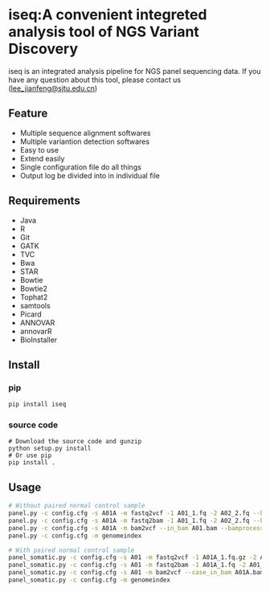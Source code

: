 # iseq:A convenient integreted analysis tool of NGS Variant Discovery
iseq is an integrated analysis pipeline for NGS panel sequencing data. If you have any question about this tool, please contact us
(lee_jianfeng@sjtu.edu.cn)

## Feature

- Multiple sequence alignment softwares
- Multiple variantion detection softwares
- Easy to use
- Extend easily
- Single configuration file do all things
- Output log be divided into in individual file

## Requirements
- Java
- R
- Git
- GATK
- TVC
- Bwa
- STAR
- Bowtie
- Bowtie2
- Tophat2
- samtools
- Picard
- ANNOVAR
- annovarR
- BioInstaller


## Install
### pip
```bash
pip install iseq
```

### source code
```
# Download the source code and gunzip
python setup.py install
# Or use pip
pip install .
```

## Usage
```bash
# Without paired normal control sample 
panel.py -c config.cfg -s A01A -m fastq2vcf -1 A01_1.fq -2 A02_2.fq --bamprocess 00101111 -o outdir
panel.py -c config.cfg -s A01A -m fastq2bam -1 A01_1.fq -2 A02_2.fq --bamprocess 00101111 -o outdir
panel.py -c config.cfg -s A01A -m bam2vcf --in_bam A01.bam --bamprocess 00000000 -o outdir
panel.py -c config.cfg -m genomeindex

# With paired normal control sample
panel_somatic.py -c config.cfg -s A01 -m fastq2vcf -1 A01A_1.fq.gz -2 A01A_2.fq.gz -3 A01C_1.fq.gz -4 A01C_2.fq.gz --bamprocess 00101111 -o outdir
panel_somatic.py -c config.cfg -s A01 -m fastq2bam -1 A01A_1.fq -2 A01_2.fq -3 A01C_1.fq.gz -4 A01C_2.fq.gz --bamprocess 00101111 -o outdir
panel_somatic.py -c config.cfg -s A01 -m bam2vcf --case_in_bam A01A.bam --control_in_bam A01C.bam --bamprocess 00000000 -o outdir
panel_somatic.py -c config.cfg -m genomeindex
```

